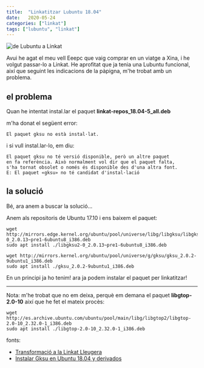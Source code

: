```yaml
---
title:  "Linkatitzar Lubuntu 18.04"
date:   2020-05-24 
categories: ["linkat"]
tags: ["lubuntu", "linkat"]
---
```

![de Lubuntu a Linkat](/images/lubuntulinkat.png)

Avui he agat el meu vell Eeepc que vaig comprar en un viatge a Xina, i he volgut passar-lo a Linkat. He aprofitat que ja tenia una Lubuntu funcional, així que seguint les indicacions de la pàpigna, m'he trobat amb un problema.

## el problema
Quan he intentat instal.lar el paquet **linkat-repos_18.04-5_all.deb**

m'ha donat el següent error:

```
El paquet gksu no està instal·lat.

```
i si vull instal.lar-lo, em diu:

```
El paquet gksu no té versió disponible, però un altre paquet
en fa referència. Això normalment vol dir que el paquet falta,
s'ha tornat obsolet o només és disponible des d'una altra font.
E: El paquet «gksu» no té candidat d'instal·lació

```

## la solució
Bé, ara anem a buscar la solució...

Anem als repositoris de Ubuntu 17.10 i ens baixem el paquet:

```
wget http://mirrors.edge.kernel.org/ubuntu/pool/universe/libg/libgksu/libgksu2-0_2.0.13~pre1-6ubuntu8_i386.deb
sudo apt install ./libgksu2-0_2.0.13~pre1-6ubuntu8_i386.deb

wget http://mirrors.kernel.org/ubuntu/pool/universe/g/gksu/gksu_2.0.2-9ubuntu1_i386.deb
sudo apt install ./gksu_2.0.2-9ubuntu1_i386.deb

```

En un principi ja ho tenim! ara ja podem instalar el paquet per linkatitzar!

-------------------------------------------------------------------------------

Nota: m'he trobat que no em deixa, perquè em demana el paquet **libgtop-2.0-10**
així que he fet el mateix procès:

```
wget http://es.archive.ubuntu.com/ubuntu/pool/main/libg/libgtop2/libgtop-2.0-10_2.32.0-1_i386.deb
sudo apt install ./libgtop-2.0-10_2.32.0-1_i386.deb

```


fonts: 
- [Transformació a la Linkat Lleugera](http://linkat.xtec.cat/portal_linkat/wikilinkat/index.php/Lubuntu#Transformaci.C3.B3_a_la_Linkat_Lleugera "Transformació a la Linkat Lleugera")
- [Instalar Gksu en Ubuntu 18.04 y derivados](https://www.sololinux.es/instalar-gksu-en-ubuntu-18-04-y-derivados/ "Instalar Gksu en Ubuntu 18.04 y derivados") 
